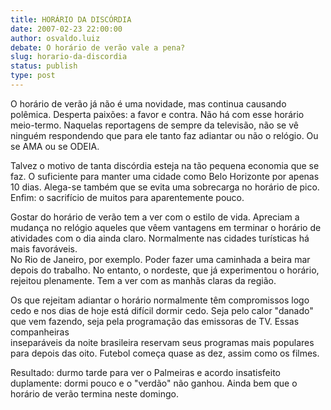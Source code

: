 ```yaml
---
title: HORÁRIO DA DISCÓRDIA
date: 2007-02-23 22:00:00
author: osvaldo.luiz
debate: O horário de verão vale a pena?
slug: horario-da-discordia
status: publish 
type: post
---
```


  
O horário de verão já não é uma novidade, mas continua causando polêmica. Desperta paixões: a favor e contra. Não há com esse horário meio-termo. Naquelas reportagens de sempre da televisão, não se vê ninguém respondendo que para ele tanto faz adiantar ou não o relógio. Ou se AMA ou se ODEIA.   
  
Talvez o motivo de tanta discórdia esteja na tão pequena economia que se faz. O suficiente para manter uma cidade como Belo Horizonte por apenas 10 dias. Alega-se também que se evita uma sobrecarga no horário de pico. Enfim: o sacrifício de muitos para aparentemente pouco.  
  
Gostar do horário de verão tem a ver com o estilo de vida. Apreciam a mudança no relógio aqueles que vêem vantagens em terminar o horário de atividades com o dia ainda claro. Normalmente nas cidades turísticas há mais favoráveis.  
No Rio de Janeiro, por exemplo. Poder fazer uma caminhada a beira mar depois do trabalho. No entanto, o nordeste, que já experimentou o horário, rejeitou plenamente. Tem a ver com as manhãs claras da região.  
  
Os que rejeitam adiantar o horário normalmente têm compromissos logo cedo e nos dias de hoje está difícil dormir cedo. Seja pelo calor "danado" que vem fazendo, seja pela programação das emissoras de TV. Essas companheiras  
inseparáveis da noite brasileira reservam seus programas mais populares para depois das oito. Futebol começa quase as dez, assim como os filmes.  
  
Resultado: durmo tarde para ver o Palmeiras e acordo insatisfeito duplamente: dormi pouco e o "verdão" não ganhou. Ainda bem que o horário de verão termina neste domingo.
